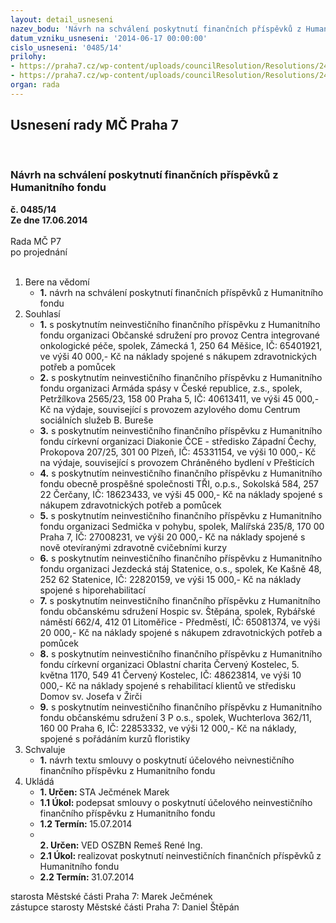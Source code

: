 ```yaml
---
layout: detail_usneseni
nazev_bodu: 'Návrh na schválení poskytnutí finančních příspěvků z Humanitního fondu '
datum_vzniku_usneseni: '2014-06-17 00:00:00'
cislo_usneseni: '0485/14'
prilohy:
- https://praha7.cz/wp-content/uploads/councilResolution/Resolutions/24896/33-14-smlouva_hf_vzor.doc
- https://praha7.cz/wp-content/uploads/councilResolution/Resolutions/24896/33-14-v%c3%bdpis0002.pdf
organ: rada
---
```

<div id="ucUsn_pList" class="usn">
	<span><h2>Usnesení rady MČ Praha 7 </h2>
<br></span><div class="standBody">
<span><h3>Návrh na schválení poskytnutí finančních příspěvků z Humanitního fondu </h3></span><div class="center">
		<strong>č. 0485/14</strong><br>
	</div>
<div class="center">
		<strong>Ze dne 17.06.2014</strong><br><br>
	</div>Rada MČ P7<br> po projednání<br><br><ol>
<li>Bere na vědomí<ul><li>
<strong>1.</strong> návrh na schválení poskytnutí finančních příspěvků z Humanitního fondu </li></ul>
</li>
<li>Souhlasí<ul>
<li>
<strong>1.</strong> s poskytnutím neinvestičního finančního příspěvku z Humanitního fondu organizaci Občanské sdružení pro provoz Centra integrované onkologické péče, spolek, Zámecká 1, 250 64 Měšice, IČ: 65401921, ve výši 40 000,- Kč na náklady spojené s nákupem zdravotnických potřeb a pomůcek  </li>
<li>
<strong>2.</strong> s poskytnutím neinvestičního finančního příspěvku z Humanitního fondu organizaci Armáda spásy v České republice, z.s., spolek, Petržílkova 2565/23, 158 00 Praha 5, IČ: 40613411, ve výši 45 000,- Kč na výdaje, související s provozem azylového domu Centrum sociálních služeb B. Bureše </li>
<li>
<strong>3.</strong> s poskytnutím neinvestičního finančního příspěvku z Humanitního fondu církevní organizaci Diakonie ČCE - středisko Západní Čechy, Prokopova 207/25, 301 00  Plzeň, IČ: 45331154, ve výši 10 000,- Kč na výdaje, související s provozem Chráněného bydlení v Přešticích</li>
<li>
<strong>4.</strong> s poskytnutím neinvestičního finančního příspěvku z Humanitního fondu obecně prospěšné společnosti TŘI, o.p.s., Sokolská 584, 257 22 Čerčany, IČ: 18623433, ve výši 45 000,- Kč na náklady spojené s nákupem zdravotnických potřeb a pomůcek  </li>
<li>
<strong>5.</strong> s poskytnutím neinvestičního finančního příspěvku z Humanitního fondu organizaci Sedmička v pohybu, spolek, Malířská 235/8, 170 00 Praha 7, IČ: 27008231, ve výši 20 000,- Kč na náklady spojené s nově otevíranými zdravotně cvičebními kurzy</li>
<li>
<strong>6.</strong> s poskytnutím neinvestičního finančního příspěvku z Humanitního fondu organizaci Jezdecká stáj Statenice, o.s., spolek, Ke Kašně 48, 252 62 Statenice, IČ: 22820159, ve výši 15 000,- Kč na náklady spojené s hiporehabilitací</li>
<li>
<strong>7.</strong> s poskytnutím neinvestičního finančního příspěvku z Humanitního fondu občanskému sdružení Hospic sv. Štěpána, spolek, Rybářské náměstí 662/4, 412 01 Litoměřice - Předměstí, IČ: 65081374, ve výši 20 000,- Kč na náklady spojené s nákupem zdravotnických potřeb a pomůcek  </li>
<li>
<strong>8.</strong> s poskytnutím neinvestičního finančního příspěvku z Humanitního fondu církevní organizaci Oblastní charita Červený Kostelec, 5. května 1170, 549 41 Červený Kostelec, IČ: 48623814, ve výši 10 000,- Kč na náklady spojené s rehabilitací klientů ve středisku Domov sv. Josefa v Žirči  </li>
<li>
<strong>9.</strong> s poskytnutím neinvestičního finančního příspěvku z Humanitního fondu občanskému sdružení 3 P o.s., spolek, Wuchterlova 362/11, 160 00 Praha 6, IČ: 22853332, ve výši 12 000,- Kč na náklady, spojené s pořádáním kurzů floristiky</li>
</ul>
</li>
<li>Schvaluje<ul><li>
<strong>1.</strong> návrh textu smlouvy o poskytnutí účelového neivnestičního finančního příspěvku z Humanitního fondu</li></ul>
</li>
<li>Ukládá<ul>
<li>
<strong>1. Určen: </strong>STA Ječmének Marek</li>
<li>
<strong>1.1 Úkol: </strong>podepsat smlouvy o poskytnutí účelového neinvestičního finančního příspěvku z Humanitního fondu</li>
<li>
<strong>1.2 Termín: </strong>15.07.2014</li>
<li>
<strong><br>2. Určen: </strong>VED OSZBN Remeš René Ing.</li>
<li>
<strong>2.1 Úkol: </strong>realizovat poskytnutí neinvestičních finančních příspěvků z Humanitního fondu</li>
<li>
<strong>2.2 Termín: </strong>31.07.2014</li>
</ul>
</li>
</ol>starosta Městské části Praha 7: Marek Ječmének<br>zástupce starosty Městské části Praha 7: Daniel Štěpán 
</div>
</div>
